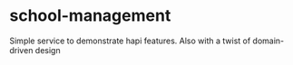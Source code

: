 # school-management
Simple service to demonstrate hapi features. Also with a twist of domain-driven
design
